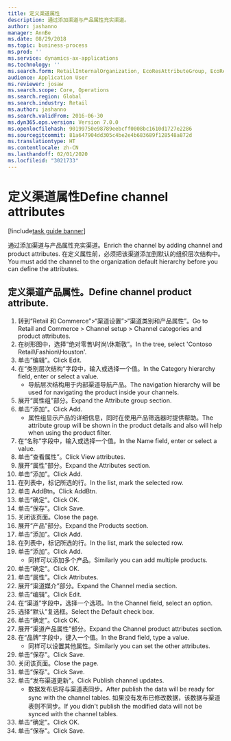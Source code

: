 ```yaml
---
title: 定义渠道属性
description: 通过添加渠道与产品属性充实渠道。
author: jashanno
manager: AnnBe
ms.date: 08/29/2018
ms.topic: business-process
ms.prod: ''
ms.service: dynamics-ax-applications
ms.technology: ''
ms.search.form: RetailInternalOrganization, EcoResAttributeGroup, EcoResAttributeGroupAttribute, RetailAddChannelItems, RetailCatalogProductAttributeValue, RetailMedia
audience: Application User
ms.reviewer: josaw
ms.search.scope: Core, Operations
ms.search.region: Global
ms.search.industry: Retail
ms.author: jashanno
ms.search.validFrom: 2016-06-30
ms.dyn365.ops.version: Version 7.0.0
ms.openlocfilehash: 90199750e98789eebcff0008bc1610d1727e2286
ms.sourcegitcommit: 81a647904dd305c4be2e4b683689f128548a872d
ms.translationtype: HT
ms.contentlocale: zh-CN
ms.lasthandoff: 02/01/2020
ms.locfileid: "3021733"
---
```

# <a name="define-channel-attributes"></a><span data-ttu-id="f4b0d-103">定义渠道属性</span><span class="sxs-lookup"><span data-stu-id="f4b0d-103">Define channel attributes</span></span>

[!include[task guide banner](../includes/task-guide-banner.md)]

<span data-ttu-id="f4b0d-104">通过添加渠道与产品属性充实渠道。</span><span class="sxs-lookup"><span data-stu-id="f4b0d-104">Enrich the channel by adding channel and product attributes.</span></span> <span data-ttu-id="f4b0d-105">在定义属性前，必须把该渠道添加到默认的组织层次结构中。</span><span class="sxs-lookup"><span data-stu-id="f4b0d-105">You must add the channel to the organization default hierarchy before you can define the attributes.</span></span>


## <a name="define-channel-product-attribute"></a><span data-ttu-id="f4b0d-106">定义渠道产品属性。</span><span class="sxs-lookup"><span data-stu-id="f4b0d-106">Define channel product attribute.</span></span>
1. <span data-ttu-id="f4b0d-107">转到“Retail 和 Commerce”>“渠道设置”>“渠道类别和产品属性”。</span><span class="sxs-lookup"><span data-stu-id="f4b0d-107">Go to Retail and Commerce > Channel setup > Channel categories and product attributes.</span></span>
2. <span data-ttu-id="f4b0d-108">在树形图中，选择“绝对零售\时尚\休斯敦”。</span><span class="sxs-lookup"><span data-stu-id="f4b0d-108">In the tree, select 'Contoso Retail\Fashion\Houston'.</span></span>
3. <span data-ttu-id="f4b0d-109">单击“编辑”。</span><span class="sxs-lookup"><span data-stu-id="f4b0d-109">Click Edit.</span></span>
4. <span data-ttu-id="f4b0d-110">在“类别层次结构”字段中，输入或选择一个值。</span><span class="sxs-lookup"><span data-stu-id="f4b0d-110">In the Category hierarchy field, enter or select a value.</span></span>
    * <span data-ttu-id="f4b0d-111">导航层次结构用于内部渠道导航产品。</span><span class="sxs-lookup"><span data-stu-id="f4b0d-111">The navigation hierarchy will be used for navigating the product inside your channels.</span></span>  
5. <span data-ttu-id="f4b0d-112">展开“属性组”部分。</span><span class="sxs-lookup"><span data-stu-id="f4b0d-112">Expand the Attribute group section.</span></span>
6. <span data-ttu-id="f4b0d-113">单击“添加”。</span><span class="sxs-lookup"><span data-stu-id="f4b0d-113">Click Add.</span></span>
    * <span data-ttu-id="f4b0d-114">属性组显示产品的详细信息，同时在使用产品筛选器时提供帮助。</span><span class="sxs-lookup"><span data-stu-id="f4b0d-114">The attribute group will be shown in the product details and also will help when using the product filter.</span></span>  
7. <span data-ttu-id="f4b0d-115">在“名称”字段中，输入或选择一个值。</span><span class="sxs-lookup"><span data-stu-id="f4b0d-115">In the Name field, enter or select a value.</span></span>
8. <span data-ttu-id="f4b0d-116">单击“查看属性”。</span><span class="sxs-lookup"><span data-stu-id="f4b0d-116">Click View attributes.</span></span>
9. <span data-ttu-id="f4b0d-117">展开“属性”部分。</span><span class="sxs-lookup"><span data-stu-id="f4b0d-117">Expand the Attributes section.</span></span>
10. <span data-ttu-id="f4b0d-118">单击“添加”。</span><span class="sxs-lookup"><span data-stu-id="f4b0d-118">Click Add.</span></span>
11. <span data-ttu-id="f4b0d-119">在列表中，标记所选的行。</span><span class="sxs-lookup"><span data-stu-id="f4b0d-119">In the list, mark the selected row.</span></span>
12. <span data-ttu-id="f4b0d-120">单击 AddBtn。</span><span class="sxs-lookup"><span data-stu-id="f4b0d-120">Click AddBtn.</span></span>
13. <span data-ttu-id="f4b0d-121">单击“确定”。</span><span class="sxs-lookup"><span data-stu-id="f4b0d-121">Click OK.</span></span>
14. <span data-ttu-id="f4b0d-122">单击“保存”。</span><span class="sxs-lookup"><span data-stu-id="f4b0d-122">Click Save.</span></span>
15. <span data-ttu-id="f4b0d-123">关闭该页面。</span><span class="sxs-lookup"><span data-stu-id="f4b0d-123">Close the page.</span></span>
16. <span data-ttu-id="f4b0d-124">展开“产品”部分。</span><span class="sxs-lookup"><span data-stu-id="f4b0d-124">Expand the Products section.</span></span>
17. <span data-ttu-id="f4b0d-125">单击“添加”。</span><span class="sxs-lookup"><span data-stu-id="f4b0d-125">Click Add.</span></span>
18. <span data-ttu-id="f4b0d-126">在列表中，标记所选的行。</span><span class="sxs-lookup"><span data-stu-id="f4b0d-126">In the list, mark the selected row.</span></span>
19. <span data-ttu-id="f4b0d-127">单击“添加”。</span><span class="sxs-lookup"><span data-stu-id="f4b0d-127">Click Add.</span></span>
    * <span data-ttu-id="f4b0d-128">同样可以添加多个产品。</span><span class="sxs-lookup"><span data-stu-id="f4b0d-128">Similarly you can add multiple products.</span></span>  
20. <span data-ttu-id="f4b0d-129">单击“确定”。</span><span class="sxs-lookup"><span data-stu-id="f4b0d-129">Click OK.</span></span>
21. <span data-ttu-id="f4b0d-130">单击“属性”。</span><span class="sxs-lookup"><span data-stu-id="f4b0d-130">Click Attributes.</span></span>
22. <span data-ttu-id="f4b0d-131">展开“渠道媒介”部分。</span><span class="sxs-lookup"><span data-stu-id="f4b0d-131">Expand the Channel media section.</span></span>
23. <span data-ttu-id="f4b0d-132">单击“编辑”。</span><span class="sxs-lookup"><span data-stu-id="f4b0d-132">Click Edit.</span></span>
24. <span data-ttu-id="f4b0d-133">在“渠道”字段中，选择一个选项。</span><span class="sxs-lookup"><span data-stu-id="f4b0d-133">In the Channel field, select an option.</span></span>
25. <span data-ttu-id="f4b0d-134">选择“默认”复选框。</span><span class="sxs-lookup"><span data-stu-id="f4b0d-134">Select the Default check box.</span></span>
26. <span data-ttu-id="f4b0d-135">单击“确定”。</span><span class="sxs-lookup"><span data-stu-id="f4b0d-135">Click OK.</span></span>
27. <span data-ttu-id="f4b0d-136">展开“渠道产品属性”部分。</span><span class="sxs-lookup"><span data-stu-id="f4b0d-136">Expand the Channel product attributes section.</span></span>
28. <span data-ttu-id="f4b0d-137">在“品牌”字段中，键入一个值。</span><span class="sxs-lookup"><span data-stu-id="f4b0d-137">In the Brand field, type a value.</span></span>
    * <span data-ttu-id="f4b0d-138">同样可以设置其他属性。</span><span class="sxs-lookup"><span data-stu-id="f4b0d-138">Similarly you can set the other attributes.</span></span>  
29. <span data-ttu-id="f4b0d-139">单击“保存”。</span><span class="sxs-lookup"><span data-stu-id="f4b0d-139">Click Save.</span></span>
30. <span data-ttu-id="f4b0d-140">关闭该页面。</span><span class="sxs-lookup"><span data-stu-id="f4b0d-140">Close the page.</span></span>
31. <span data-ttu-id="f4b0d-141">单击“保存”。</span><span class="sxs-lookup"><span data-stu-id="f4b0d-141">Click Save.</span></span>
32. <span data-ttu-id="f4b0d-142">单击“发布渠道更新”。</span><span class="sxs-lookup"><span data-stu-id="f4b0d-142">Click Publish channel updates.</span></span>
    * <span data-ttu-id="f4b0d-143">数据发布后将与渠道表同步。</span><span class="sxs-lookup"><span data-stu-id="f4b0d-143">After publish the data will be ready for sync with the channel tables.</span></span> <span data-ttu-id="f4b0d-144">如果没有发布已修改数据，该数据与渠道表则不同步。</span><span class="sxs-lookup"><span data-stu-id="f4b0d-144">If you didn't publish the modified data will not be synced with the channel tables.</span></span>  
33. <span data-ttu-id="f4b0d-145">单击“确定”。</span><span class="sxs-lookup"><span data-stu-id="f4b0d-145">Click OK.</span></span>
34. <span data-ttu-id="f4b0d-146">单击“保存”。</span><span class="sxs-lookup"><span data-stu-id="f4b0d-146">Click Save.</span></span>


